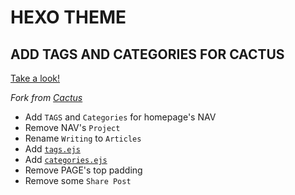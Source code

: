 # HEXO THEME
## ADD TAGS AND CATEGORIES FOR CACTUS

[Take a look!](https://fectung.github.io)

_Fork from [Cactus](https://github.com/probberechts/hexo-theme-cactus)_

- Add `TAGS` and `Categories` for homepage's NAV  
- Remove NAV's `Project`  
- Rename `Writing` to `Articles`  
- Add [`tags.ejs`](./layout/tags.ejs)  
- Add [`categories.ejs`](./layout/categories.ejs)  
- Remove PAGE's top padding
- Remove some `Share Post`
